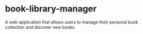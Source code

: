 # book-library-manager
A web application that allows users to manage their personal book collection and discover new books.
